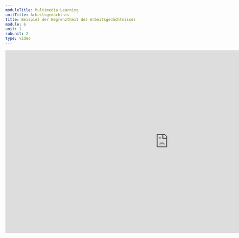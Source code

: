 ```yaml
---
moduleTitle: Multimedia Learning
unitTitle: Arbeitsgedächtnis
title: Beispiel der Begrenztheit des Arbeitsgedächtnisses
module: 6
unit: 1
subunit: 2
type: video
---
```


<iframe width="1019" height="574" src="https://www.youtube.com/embed/MvaBWr95_rg" frameborder="0" allow="accelerometer; autoplay; encrypted-media; gyroscope; picture-in-picture" allowfullscreen></iframe>